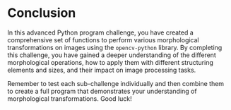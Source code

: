 # Conclusion

In this advanced Python program challenge, you have created a comprehensive set of functions to perform various morphological transformations on images using the `opencv-python` library. By completing this challenge, you have gained a deeper understanding of the different morphological operations, how to apply them with different structuring elements and sizes, and their impact on image processing tasks.

Remember to test each sub-challenge individually and then combine them to create a full program that demonstrates your understanding of morphological transformations. Good luck!
